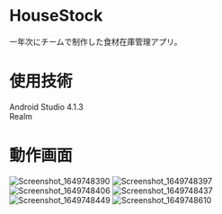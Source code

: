 # HouseStock
一年次にチームで制作した食材在庫管理アプリ。

# 使用技術
Android Studio 4.1.3  
Realm

# 動作画面
![Screenshot_1649748390](https://user-images.githubusercontent.com/94834948/162905798-09f6e1e6-06ee-4031-a4b5-5676f8398f57.png)
![Screenshot_1649748397](https://user-images.githubusercontent.com/94834948/162905805-06ab18ba-8794-4738-82c2-e67b7685f4e7.png)
![Screenshot_1649748406](https://user-images.githubusercontent.com/94834948/162905808-6b3ef39a-2ed6-4682-bc69-15d89ead8a5f.png)
![Screenshot_1649748437](https://user-images.githubusercontent.com/94834948/162905810-987349ca-82b5-4d34-a37d-1bd14b36a1cf.png)
![Screenshot_1649748449](https://user-images.githubusercontent.com/94834948/162905813-22b42368-c2ec-435e-8c63-d97cf2fc578f.png)
![Screenshot_1649748610](https://user-images.githubusercontent.com/94834948/162905816-61e1d7b0-18f3-4df3-a8b7-2a7e9450c095.png)

